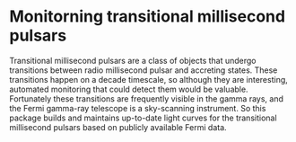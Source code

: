 # Monitorning transitional millisecond pulsars

Transitional millisecond pulsars are a class of objects that undergo transitions between radio millisecond pulsar and accreting states. These transitions happen on a decade timescale, so although they are interesting, automated monitoring that could detect them would be valuable. Fortunately these transitions are frequently visible in the gamma rays, and the Fermi gamma-ray telescope is a sky-scanning instrument. So this package builds and maintains up-to-date light curves for the transitional millisecond pulsars based on publicly available Fermi data.


